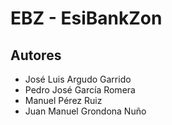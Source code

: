 # EBZ - EsiBankZon
## Autores
+ José Luis Argudo Garrido
+ Pedro José García Romera
+ Manuel Pérez Ruiz
+ Juan Manuel Grondona Nuño
